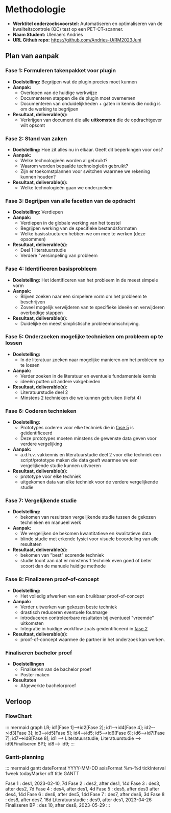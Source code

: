# Methodologie

- **Werktitel onderzoeksvoorstel:** Automatiseren en optimaliseren van de kwaliteitscontrole (QC) test op een PET-CT-scanner.
- **Naam Student:** Ulenaers Andries
- **URL Github repo:** https://github.com/Andries-U/RM2023Juni

## Plan van aanpak

### **Fase 1: Formuleren takenpakket voor plugin**

- **Doelstelling:** Begrijpen wat de plugin precies moet kunnen
- **Aanpak:**
  - Overlopen van de huidige werkwijze
  - Documenteren stappen die de plugin moet overnemen
  - Documenteren van onduidelijkheden + gaten in kennis die nodig is om de werking te begrijpen
- **Resultaat, deliverable(s):**
  - Verkrijgen van document die alle **uitkomsten** die de opdrachtgever wilt opsomt

### **Fase 2: Stand van zaken**

- **Doelstelling:** Hoe zit alles nu in elkaar. Geeft dit beperkingen voor ons?
- **Aanpak:**
  - Welke technologieën worden al gebruikt?
  - Waarom worden bepaalde technologieën gebruikt?
  - Zijn er toekomstplannen voor switchen waarmee we rekening kunnen houden?
- **Resultaat, deliverable(s):**
  - Welke technologieën gaan we onderzoeken

### **Fase 3: Begrijpen van alle facetten van de opdracht**

- **Doelstelling:** Verdiepen
- **Aanpak:**
  - Verdiepen in de globale werking van het toestel
  - Begrijpen werking van de specifieke bestandsformaten
  - Welke basisstructuren hebben we om mee te werken (deze opsommen)
- **Resultaat, deliverable(s):**
  - Deel 1 literatuurstudie
  - Verdere "versimpeling van probleem

### **Fase 4: Identificeren basisprobleem**

- **Doelstelling:** Het identificeren van het probleem in de meest simpele vorm
- **Aanpak:**
  - Blijven zoeken naar een simpelere vorm om het probleem te beschrijven
  - Zoveel mogelijk verwijderen van te specifieke ideeën en verwijderen overbodige stappen
- **Resultaat, deliverable(s):**
  - Duidelijke en meest simplistische probleemomschrijving.

### **Fase 5: Onderzoeken mogelijke technieken om probleem op te lossen**

- **Doelstelling:**
  - In de literatuur zoeken naar mogelijke manieren om het probleem op te lossen
- **Aanpak:**
  - Verder zoeken in de literatuur en eventuele fundamentele kennis
  - ideeën putten uit andere vakgebieden
- **Resultaat, deliverable(s):**
  - Literatuurstudie deel 2
  - Minstens 2 technieken die we kunnen gebruiken (liefst 4)

### **Fase 6: Coderen technieken**

- **Doelstelling:**
  - Prototypes coderen voor elke techniek die in [fase 5](#fase-5-onderzoeken-mogelijke-technieken-om-probleem-op-te-lossen) is geïdentificeerd
  - Deze prototypes moeten minstens de gewenste data geven voor verdere vergelijking
- **Aanpak:**
  - a.d.h.v. vakkennis en literatuurstudie deel 2 voor elke techniek een script/prototype maken die data geeft waarmee we een vergelijkende studie kunnen uitvoeren
- **Resultaat, deliverable(s):**
  - prototype voor elke techniek
  - uitgekomen data van elke techniek voor de verdere vergelijkende studie

### **Fase 7: Vergelijkende studie**

- **Doelstelling:**
  - bekomen van resultaten vergelijkende studie tussen de gekozen technieken en manueel werk
- **Aanpak:**
  - We vergelijken de bekomen kwantitatieve en kwalitatieve data
  - blinde studie met erkende fysici voor visuele beoordeling van alle resultaten
- **Resultaat, deliverable(s):**
  - bekomen van "best" scorende techniek
  - studie toont aan dat er minstens 1 techniek even goed of beter scoort dan de manuele huidige methode

### **Fase 8: Finalizeren proof-of-concept**

- **Doelstelling:**
  - Het volledig afwerken van een bruikbaar proof-of-concept
- **Aanpak:**
  - Verder uitwerken van gekozen beste techniek
  - drastisch reduceren eventuele foutmarge
  - introduceren controleerbare resultaten bij eventueel "vreemde" uitkomsten
  - Integratie in huidige workflow zoals geïdentificeerd in [fase 2](#fase-2-stand-van-zaken)
- **Resultaat, deliverable(s):**
  - proof-of-concept waarmee de partner in het onderzoek kan werken.

### **Finaliseren bachelor proef**

- **Doelstellingen**
  - Finaliseren van de bachelor proef
  - Poster maken
- **Resultaten**
  - Afgewerkte bachelorproef

## Verloop

### FlowChart

::: mermaid
graph LR;
    id1[Fase 1]-->id2[Fase 2];
    id1-->id4[Fase 4];
    id2-->id3[Fase 3];
    id3-->id5[Fase 5];
    id4-->id5;
    id5-->id6[Fase 6];
    id6-->id7[Fase 7];
    id7-->id8[Fase 8];
    id1 --> Literatuurstudie;
    Literatuurstudie --> id9[Finaliseren BP];
    id8--> id9;
:::

### Gantt-planning

::: mermaid
gantt
dateFormat YYYY-MM-DD
axisFormat %m-%d
tickInterval 1week
todayMarker off
title GANTT

Fase 1 :   des1, 2023-02-10, 7d
Fase 2    :   des2, after des1, 14d
Fase 3    :   des3, after des2, 7d
Fase 4    :   des4, after des1, 4d
Fase 5    :   des5, after des3 after des4, 14d
Fase 6    :   des6, after des5, 14d
Fase 7    :   des7, after des6, 3d
Fase 8    :   des8, after des7, 16d
Literatuurstudie  : des9, after des1, 2023-04-26
Finaliseren BP : des 10, after des8, 2023-05-29
:::